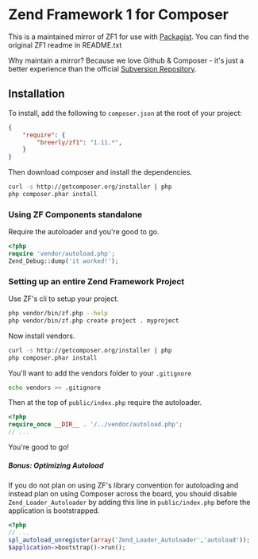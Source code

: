 Zend Framework 1 for Composer
=============================

This is a maintained mirror of ZF1 for use with [Packagist](http://packagist.org/packages/breerly/zf1). You can find the original ZF1 readme in README.txt

Why maintain a mirror? Because we love Github & Composer - it's just a better experience than the official [Subversion Repository](http://framework.zend.com/code/listing.php?repname=Zend+Framework).

## Installation

To install, add the following to `composer.json` at the root of your project:

```json
{
    "require": {
        "breerly/zf1": "1.11.*",
    }
}
```

Then download composer and install the dependencies.

```sh
curl -s http://getcomposer.org/installer | php
php composer.phar install
```

### Using ZF Components standalone

Require the autoloader and you're good to go.

```php
<?php
require 'vendor/autoload.php';
Zend_Debug::dump('it worked!');
```

### Setting up an entire Zend Framework Project

Use ZF's cli to setup your project.

```sh
php vendor/bin/zf.php --help
php vendor/bin/zf.php create project . myproject
```

Now install vendors.

```sh
curl -s http://getcomposer.org/installer | php
php composer.phar install
```

You'll want to add the vendors folder to your `.gitignore`

```sh
echo vendors >> .gitignore
```

Then at the top of `public/index.php` require the autoloader. 

```php
<?php
require_once __DIR__ . '/../vendor/autoload.php';
// ...
```

You're good to go!

##### Bonus: Optimizing Autoload

If you do not plan on using ZF's library convention for autoloading and instead plan on using Composer across the board, you should disable `Zend_Loader_Autoloader` by adding this line in `public/index.php` before the application is bootstrapped.

```php
<?php
// ...
spl_autoload_unregister(array('Zend_Loader_Autoloader','autoload'));
$application->bootstrap()->run();
```
